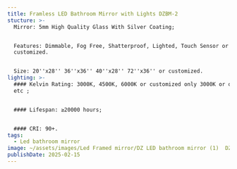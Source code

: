```yaml
---
title: Framless LED Bathroom Mirror with Lights DZBM-2
stucture: >-
  Mirror: 5mm High Quality Glass With Silver Coating;


  Features: Dimmable, Fog Free, Shatterproof, Lighted, Touch Sensor or
  customized.


  Size: 20''x28'' 36''x36'' 40''x28'' 72''x36'' or customized.
lighting: >-
  #### Kelvin Rating: 3000K, 4500K, 6000K or customized only 3000K or only 4000K
  etc ;


  #### Lifespan: ≥20000 hours;


  #### CRI: 90+.
tags:
  - Led bathroom mirror
image: ~/assets/images/Led Framed mirror/DZ LED bathroom mirror (1)  DZBM-2.jpg
publishDate: 2025-02-15
---
```

